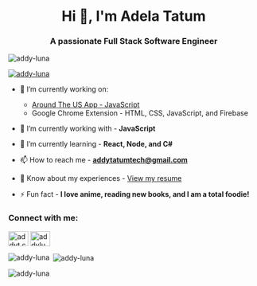 <h1 align="center">Hi 👋, I'm Adela Tatum</h1>
<h3 align="center">A passionate Full Stack Software Engineer</h3>

<p align="left"> <img src="https://komarev.com/ghpvc/?username=addy-luna&label=Profile%20views&color=0e75b6&style=flat" alt="addy-luna" /> </p>

<p align="left"> <a href="https://github.com/ryo-ma/github-profile-trophy"><img src="https://github-profile-trophy.vercel.app/?username=addy-luna&theme=chalk&column=3&margin-w=15&margin-h=15" alt="addy-luna" /></a></p>

- 🔭 I’m currently working on:
  - [Around The US App - JavaScript](https://github.com/addy-luna/se_project_aroundtheus_AT)
  - Google Chrome Extension - HTML, CSS, JavaScript, and Firebase

- 👾 I’m currently working with - **JavaScript**

- 🌱 I’m currently learning - **React, Node, and C#**

- 📫 How to reach me - **addytatumtech@gmail.com**

- 📄 Know about my experiences - [View my resume](https://drive.google.com/file/d/10yGAhO4RYmKblTch4PaCyHbpm_AZKuUv/view?usp=sharing)

- ⚡ Fun fact - **I love anime, reading new books, and I am a total foodie!**

<h3 align="left">Connect with me:</h3>
<p align="left">
<a href="https://instagram.com/addyt.codes" target="blank"><img align="center" src="https://raw.githubusercontent.com/rahuldkjain/github-profile-readme-generator/master/src/images/icons/Social/instagram.svg" alt="addyt.codes" height="30" width="40" /></a>
<a href="https://discord.gg/addyluna" target="blank"><img align="center" src="https://raw.githubusercontent.com/rahuldkjain/github-profile-readme-generator/master/src/images/icons/Social/discord.svg" alt="addyluna" height="30" width="40" /></a>
</p>


<p><img align="left" src="https://github-readme-stats.vercel.app/api/top-langs?username=addy-luna&show_icons=true&locale=en&layout=compact" alt="addy-luna" /></p>

<p>&nbsp;<img align="center" src="https://github-readme-stats.vercel.app/api?username=addy-luna&show_icons=true&locale=en" alt="addy-luna" /></p>

<p><img align="center" src="https://github-readme-streak-stats.herokuapp.com/?user=addy-luna&" alt="addy-luna" /></p>
